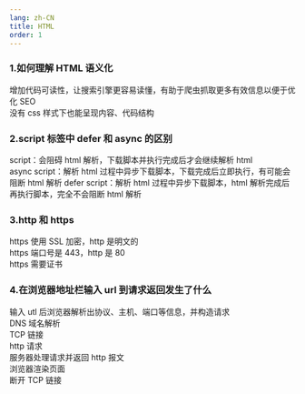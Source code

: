 ```yaml
---
lang: zh-CN
title: HTML
order: 1
---
```


### 1.如何理解 HTML 语义化

增加代码可读性，让搜索引擎更容易读懂，有助于爬虫抓取更多有效信息以便于优化 SEO  
没有 css 样式下也能呈现内容、代码结构

### 2.script 标签中 defer 和 async 的区别

script：会阻碍 html 解析，下载脚本并执行完成后才会继续解析 html  
async script：解析 html 过程中异步下载脚本，下载完成后立即执行，有可能会阻断 html 解析
defer script：解析 html 过程中异步下载脚本，html 解析完成后再执行脚本，完全不会阻断 html 解析

### 3.http 和 https

https 使用 SSL 加密，http 是明文的  
https 端口号是 443，http 是 80  
https 需要证书

### 4.在浏览器地址栏输入 url 到请求返回发生了什么

输入 utl 后浏览器解析出协议、主机、端口等信息，并构造请求  
DNS 域名解析  
TCP 链接  
http 请求  
服务器处理请求并返回 http 报文  
浏览器渲染页面  
断开 TCP 链接
